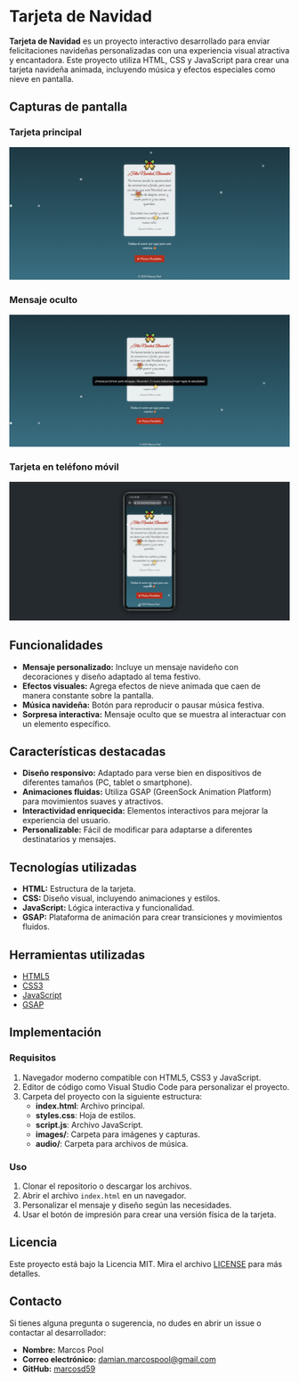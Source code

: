 # Tarjeta de Navidad

**Tarjeta de Navidad** es un proyecto interactivo desarrollado para enviar felicitaciones navideñas personalizadas con una experiencia visual atractiva y encantadora. Este proyecto utiliza HTML, CSS y JavaScript para crear una tarjeta navideña animada, incluyendo música y efectos especiales como nieve en pantalla.

## Capturas de pantalla

### Tarjeta principal

![Tarjeta Principal](./images/screenshot-1.png)

### Mensaje oculto

![Mensaje Oculto](./images/screenshot-2.png)

### Tarjeta en teléfono móvil

![Tarjeta Principal](./images/screenshot-3.png)

## Funcionalidades

- **Mensaje personalizado:** Incluye un mensaje navideño con decoraciones y diseño adaptado al tema festivo.
- **Efectos visuales:** Agrega efectos de nieve animada que caen de manera constante sobre la pantalla.
- **Música navideña:** Botón para reproducir o pausar música festiva.
- **Sorpresa interactiva:** Mensaje oculto que se muestra al interactuar con un elemento específico.

## Características destacadas

- **Diseño responsivo:** Adaptado para verse bien en dispositivos de diferentes tamaños (PC, tablet o smartphone).
- **Animaciones fluidas:** Utiliza GSAP (GreenSock Animation Platform) para movimientos suaves y atractivos.
- **Interactividad enriquecida:** Elementos interactivos para mejorar la experiencia del usuario.
- **Personalizable:** Fácil de modificar para adaptarse a diferentes destinatarios y mensajes.

## Tecnologías utilizadas

- **HTML:** Estructura de la tarjeta.
- **CSS:** Diseño visual, incluyendo animaciones y estilos.
- **JavaScript:** Lógica interactiva y funcionalidad.
- **GSAP:** Plataforma de animación para crear transiciones y movimientos fluidos.

## Herramientas utilizadas

- [HTML5](https://developer.mozilla.org/es/docs/Web/HTML)
- [CSS3](https://developer.mozilla.org/es/docs/Web/CSS)
- [JavaScript](https://developer.mozilla.org/es/docs/Web/JavaScript)
- [GSAP](https://greensock.com/gsap/)

## Implementación

### Requisitos

1. Navegador moderno compatible con HTML5, CSS3 y JavaScript.
2. Editor de código como Visual Studio Code para personalizar el proyecto.
3. Carpeta del proyecto con la siguiente estructura:
   - **index.html**: Archivo principal.
   - **styles.css**: Hoja de estilos.
   - **script.js**: Archivo JavaScript.
   - **images/**: Carpeta para imágenes y capturas.
   - **audio/**: Carpeta para archivos de música.

### Uso

1. Clonar el repositorio o descargar los archivos.
2. Abrir el archivo `index.html` en un navegador.
3. Personalizar el mensaje y diseño según las necesidades.
4. Usar el botón de impresión para crear una versión física de la tarjeta.

## Licencia

Este proyecto está bajo la Licencia MIT. Mira el archivo [LICENSE](LICENSE) para más detalles.

## Contacto

Si tienes alguna pregunta o sugerencia, no dudes en abrir un issue o contactar al desarrollador:

- **Nombre:** Marcos Pool
- **Correo electrónico:** <damian.marcospool@gmail.com>
- **GitHub:** [marcosd59](https://github.com/marcosd59)
